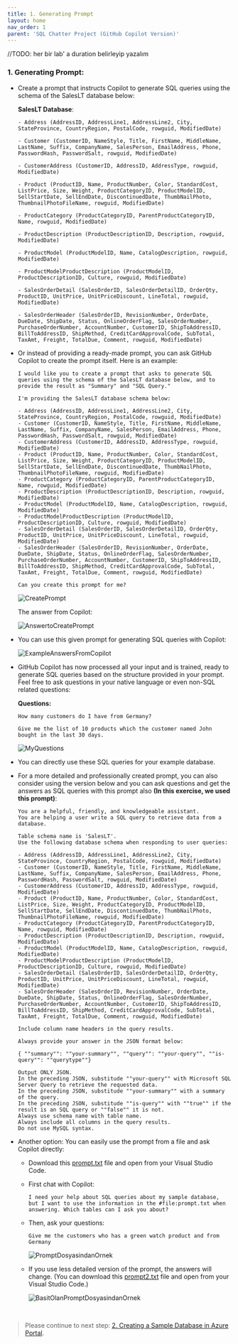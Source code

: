 ```yaml
---
title: 1. Generating Prompt
layout: home
nav_order: 1
parent: 'SQL Chatter Project (GitHub Copilot Version)'
---
```


//TODO: her bir lab' a duration belirleyip yazalım

### 1. Generating Prompt:

* Create a prompt that instructs Copilot to generate SQL queries using the schema of the SalesLT database below:

   **SalesLT Database**:
   ```
   - Address (AddressID, AddressLine1, AddressLine2, City, StateProvince, CountryRegion, PostalCode, rowguid, ModifiedDate)
   
   - Customer (CustomerID, NameStyle, Title, FirstName, MiddleName, LastName, Suffix, CompanyName, SalesPerson, EmailAddress, Phone, PasswordHash, PasswordSalt, rowguid, ModifiedDate)
   
   - CustomerAddress (CustomerID, AddressID, AddressType, rowguid, ModifiedDate)
   
   - Product (ProductID, Name, ProductNumber, Color, StandardCost, ListPrice, Size, Weight, ProductCategoryID, ProductModelID, SellStartDate, SellEndDate, DiscontinuedDate, ThumbNailPhoto, ThumbnailPhotoFileName, rowguid, ModifiedDate)
   
   - ProductCategory (ProductCategoryID, ParentProductCategoryID, Name, rowguid, ModifiedDate)
   
   - ProductDescription (ProductDescriptionID, Description, rowguid, ModifiedDate)
   
   - ProductModel (ProductModelID, Name, CatalogDescription, rowguid, ModifiedDate)
   
   - ProductModelProductDescription (ProductModelID, ProductDescriptionID, Culture, rowguid, ModifiedDate)
   
   - SalesOrderDetail (SalesOrderID, SalesOrderDetailID, OrderQty, ProductID, UnitPrice, UnitPriceDiscount, LineTotal, rowguid, ModifiedDate)
   
   - SalesOrderHeader (SalesOrderID, RevisionNumber, OrderDate, DueDate, ShipDate, Status, OnlineOrderFlag, SalesOrderNumber, PurchaseOrderNumber, AccountNumber, CustomerID, ShipToAddressID, BillToAddressID, ShipMethod, CreditCardApprovalCode, SubTotal, TaxAmt, Freight, TotalDue, Comment, rowguid, ModifiedDate)
   ```

* Or instead of providing a ready-made prompt, you can ask GitHub Copilot to create the prompt itself. 
Here is an example:

    ```
    I would like you to create a prompt that asks to generate SQL queries using the schema of the SalesLT database below, and to provide the result as "Summary" and "SQL Query."

    I'm providing the SalesLT database schema below:

    - Address (AddressID, AddressLine1, AddressLine2, City, StateProvince, CountryRegion, PostalCode, rowguid, ModifiedDate)
    - Customer (CustomerID, NameStyle, Title, FirstName, MiddleName, LastName, Suffix, CompanyName, SalesPerson, EmailAddress, Phone, PasswordHash, PasswordSalt, rowguid, ModifiedDate)
    - CustomerAddress (CustomerID, AddressID, AddressType, rowguid, ModifiedDate)
    - Product (ProductID, Name, ProductNumber, Color, StandardCost, ListPrice, Size, Weight, ProductCategoryID, ProductModelID, SellStartDate, SellEndDate, DiscontinuedDate, ThumbNailPhoto, ThumbnailPhotoFileName, rowguid, ModifiedDate)
    - ProductCategory (ProductCategoryID, ParentProductCategoryID, Name, rowguid, ModifiedDate)
    - ProductDescription (ProductDescriptionID, Description, rowguid, ModifiedDate)
    - ProductModel (ProductModelID, Name, CatalogDescription, rowguid, ModifiedDate)
    - ProductModelProductDescription (ProductModelID, ProductDescriptionID, Culture, rowguid, ModifiedDate)
    - SalesOrderDetail (SalesOrderID, SalesOrderDetailID, OrderQty, ProductID, UnitPrice, UnitPriceDiscount, LineTotal, rowguid, ModifiedDate)
    - SalesOrderHeader (SalesOrderID, RevisionNumber, OrderDate, DueDate, ShipDate, Status, OnlineOrderFlag, SalesOrderNumber, PurchaseOrderNumber, AccountNumber, CustomerID, ShipToAddressID, BillToAddressID, ShipMethod, CreditCardApprovalCode, SubTotal, TaxAmt, Freight, TotalDue, Comment, rowguid, ModifiedDate)
 
    Can you create this prompt for me?
    ```

  ![CreatePrompt](./CopilotImages/CreatePrompt.png)

   The answer from Copilot:

  ![AnswertoCreatePrompt](./CopilotImages/AnswerToCreatePrompt.png)

* You can use this given prompt for generating SQL queries with Copilot:

  ![ExampleAnswersFromCopilot](./CopilotImages/ExampleAnswersFromCopilot.png)

* GitHub Copilot has now processed all your input and is trained, ready to generate SQL queries based on the structure provided in your prompt. Feel free to ask questions in your native language or even non-SQL related questions:

    **Questions:**
    ```
    How many customers do I have from Germany?
    ```

    ```
    Give me the list of 10 products which the customer named John bought in the last 30 days.
    ```

  ![MyQuestions](./CopilotImages/MyQuestions.png)

* You can directly use these SQL queries for your example database.

* For a more detailed and professionally created prompt, you can also consider using the version below and you can ask questions and get the answers as SQL queries with this prompt also **(In this exercise, we used this prompt)**:

    ```
    You are a helpful, friendly, and knowledgeable assistant. 
    You are helping a user write a SQL query to retrieve data from a database.
 
    Table schema name is 'SalesLT'.
    Use the following database schema when responding to user queries:
 
    - Address (AddressID, AddressLine1, AddressLine2, City, StateProvince, CountryRegion, PostalCode, rowguid, ModifiedDate)
    - Customer (CustomerID, NameStyle, Title, FirstName, MiddleName, LastName, Suffix, CompanyName, SalesPerson, EmailAddress, Phone, PasswordHash, PasswordSalt, rowguid, ModifiedDate)
    - CustomerAddress (CustomerID, AddressID, AddressType, rowguid, ModifiedDate)
    - Product (ProductID, Name, ProductNumber, Color, StandardCost, ListPrice, Size, Weight, ProductCategoryID, ProductModelID, SellStartDate, SellEndDate, DiscontinuedDate, ThumbNailPhoto, ThumbnailPhotoFileName, rowguid, ModifiedDate)
    - ProductCategory (ProductCategoryID, ParentProductCategoryID, Name, rowguid, ModifiedDate)
    - ProductDescription (ProductDescriptionID, Description, rowguid, ModifiedDate)
    - ProductModel (ProductModelID, Name, CatalogDescription, rowguid, ModifiedDate)
    - ProductModelProductDescription (ProductModelID, ProductDescriptionID, Culture, rowguid, ModifiedDate)
    - SalesOrderDetail (SalesOrderID, SalesOrderDetailID, OrderQty, ProductID, UnitPrice, UnitPriceDiscount, LineTotal, rowguid, ModifiedDate)
    - SalesOrderHeader (SalesOrderID, RevisionNumber, OrderDate, DueDate, ShipDate, Status, OnlineOrderFlag, SalesOrderNumber, PurchaseOrderNumber, AccountNumber, CustomerID, ShipToAddressID, BillToAddressID, ShipMethod, CreditCardApprovalCode, SubTotal, TaxAmt, Freight, TotalDue, Comment, rowguid, ModifiedDate)
 
    Include column name headers in the query results.
 
    Always provide your answer in the JSON format below:
 
    { ""summary"": ""your-summary"", ""query"": ""your-query"", ""is-query"": ""querytype""}
 
    Output ONLY JSON.
    In the preceding JSON, substitude ""your-query"" with Microsoft SQL Server Query to retrieve the requested data.
    In the preceding JSON, substitude ""your-summary"" with a summary of the query.
    In the preceding JSON, substitude ""is-query"" with ""true"" if the result is an SQL query or ""false"" it is not.
    Always use schema name with table name.
    Always include all columns in the query results.
    Do not use MySQL syntax.
    ```

* Another option: You can easily use the prompt from a file and ask Copilot directly:
  * Download this [prompt.txt](https://github.com/241/ghcopilotdemo/blob/main/prompts/prompt.txt) file and open from your Visual Studio Code.
  * First chat with Copilot:

    ```
    I need your help about SQL queries about my sample database, but I want to use the information in the #file:prompt.txt when answering. Which tables can I ask you about?
    ```

  * Then, ask your questions:

    ```
    Give me the customers who has a green watch product and from Germany
    ```

    ![PromptDosyasindanOrnek](./CopilotImages/promptDosyasindanOrnek.png)

  * If you use less detailed version of the prompt, the answers will change. (You can download this [prompt2.txt](https://github.com/241/ghcopilotdemo/blob/main/prompts/prompt2.txt) file and open from your Visual Studio Code.)

    ![BasitOlanPromptDosyasindanOrnek](./CopilotImages/BasitOlanPromptDosyasindanOrnek.png)

&nbsp;
> Please continue to next step: [2. Creating a Sample Database in Azure Portal](https://241.github.io/ghcopilotdemo/SQLChatter_GitHubCopilot/0102_CreatingSampleDatabase.html).